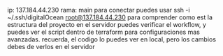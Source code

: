 ip: 137.184.44.230
rama: main
para conectar puedes usar
ssh -i ~/.ssh/digitalOcean root@137.184.44.230
para comprender como est la estructura del proyecto en el servidor puedes verificar el workflow, y puedes ver el script dentro de terraform para configuraciones mas avanzadas.
recuerda, el codigo lo puedes ver en local, pero los cambios debes de verlos en el servidor
